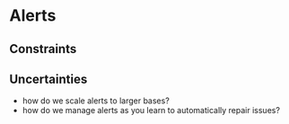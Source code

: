 # Alerts

## Constraints

## Uncertainties

- how do we scale alerts to larger bases?
- how do we manage alerts as you learn to automatically repair issues?
